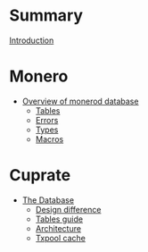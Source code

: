 # Summary
[Introduction](README.md)

# Monero
- [Overview of monerod database](cuprate/database/monerod/monerod_database.md)
	- [Tables](cuprate/database/monerod/tables.md)
	- [Errors]()
	- [Types]()
	- [Macros]()
# Cuprate
- [The Database](cuprate/database/intro.md)
	- [Design difference]()
	- [Tables guide]()
	- [Architecture]()
	- [Txpool cache]()